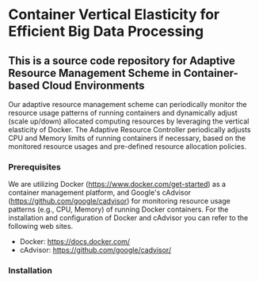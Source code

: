 # Container Vertical Elasticity for Efficient Big Data Processing

## This is a source code repository for Adaptive Resource Management Scheme in Container-based Cloud Environments
Our adaptive resource management scheme can periodically monitor the resource usage patterns of running containers and dynamically adjust (scale up/down) allocated computing resources by leveraging the vertical elasticity of Docker. The Adaptive Resource Controller periodically adjusts CPU and Memory limits of running containers if necessary, based on the monitored resource usages and pre-defined resource allocation policies. 

### Prerequisites
We are utilizing Docker (https://www.docker.com/get-started) as a container management platform, and Google's cAdvisor (https://github.com/google/cadvisor) for monitoring resource usage patterns (e.g., CPU, Memory) of running Docker containers. For the installation and configuration of Docker and cAdvisor you can refer to the following web sites.

* Docker: https://docs.docker.com/
* cAdvisor: https://github.com/google/cadvisor/

### Installation

